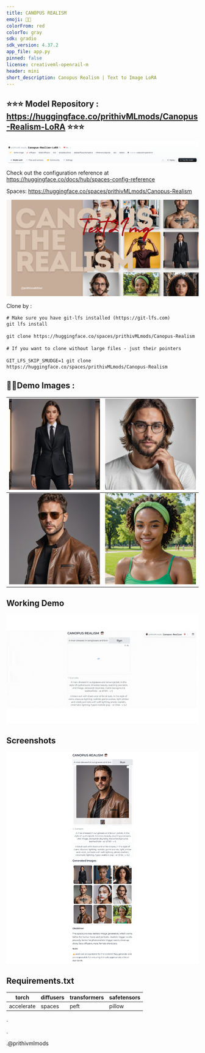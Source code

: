```yaml
---
title: CANOPUS REALISM
emoji: 🧒🏻
colorFrom: red
colorTo: gray
sdk: gradio
sdk_version: 4.37.2
app_file: app.py
pinned: false
license: creativeml-openrail-m
header: mini
short_description: Canopus Realism | Text to Image LoRA
---
```



## ⭐⭐⭐  Model Repository : https://huggingface.co/prithivMLmods/Canopus-Realism-LoRA  ⭐⭐⭐

![alt text](files/cc.png)


Check out the configuration reference at https://huggingface.co/docs/hub/spaces-config-reference

Spaces: https://huggingface.co/spaces/prithivMLmods/Canopus-Realism

![alt text](files/cover.png)

Clone by : 

    # Make sure you have git-lfs installed (https://git-lfs.com)
    git lfs install
    
    git clone https://huggingface.co/spaces/prithivMLmods/Canopus-Realism
    
    # If you want to clone without large files - just their pointers
    
    GIT_LFS_SKIP_SMUDGE=1 git clone https://huggingface.co/spaces/prithivMLmods/Canopus-Realism


## 🧒🏻Demo Images : 

| ![Image 1](assets/3.png) | ![Image 2](assets/8.png) |
|-------------------------|-------------------------|
| ![Image 3](assets/9.png) | ![Image 4](assets/11.png) |

## Working Demo

![alt text](files/yu.gif)

## Screenshots

![alt text](files/cce.png)

## Requirements.txt


| torch     | diffusers | transformers | safetensors |
|-----------|-----------|--------------|-------------|
| accelerate| spaces    | peft         | pillow      |


.

.

.@prithivmlmods
